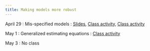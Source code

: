 ```yaml
---
title: Making models more robust
---
```


April 29
: Mis-specified models
  : [Slides](https://sta711-s24.github.io/slides/lecture_41.pdf), [Class activity](https://sta711-s24.github.io/class_activities/ca_lecture_41.html), [Class activity](https://sta711-s24.github.io/class_activities/ca_lecture_41_solutions.html)
  
May 1
: Generalized estimating equations
  : [Class activity](https://sta711-s24.github.io/class_activities/ca_lecture_42.html)

May 3
: No class